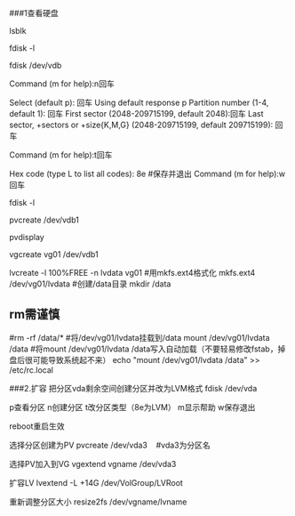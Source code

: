 ###1查看硬盘

lsblk

fdisk -l

fdisk /dev/vdb

Command (m for help):n回车

Select (default p): 回车
Using default response p
Partition number (1-4, default 1): 回车
First sector (2048-209715199, default 2048):回车
Last sector, +sectors or +size{K,M,G} (2048-209715199, default 209715199): 回车

Command (m for help):t回车

Hex code (type L to list all codes): 8e
#保存并退出
Command (m for help):w回车

fdisk -l

pvcreate /dev/vdb1 

pvdisplay

vgcreate vg01 /dev/vdb1

lvcreate -l 100%FREE -n lvdata vg01
#用mkfs.ext4格式化
mkfs.ext4 /dev/vg01/lvdata
#创建/data目录
mkdir /data
## rm需谨慎
#rm -rf /data/*
#将/dev/vg01/lvdata挂载到/data
mount /dev/vg01/lvdata /data
#将mount /dev/vg01/lvdata /data写入自动加载（不要轻易修改fstab，掉盘后很可能导致系统起不来）
echo "mount /dev/vg01/lvdata /data" >> /etc/rc.local


###2.扩容
把分区vda剩余空间创建分区并改为LVM格式
fdisk /dev/vda

p查看分区 n创建分区 t改分区类型（8e为LVM） m显示帮助 w保存退出

reboot重启生效

选择分区创建为PV
pvcreate /dev/vda3    #vda3为分区名

选择PV加入到VG
vgextend vgname /dev/vda3

扩容LV
lvextend -L +14G /dev/VolGroup/LVRoot

重新调整分区大小
resize2fs /dev/vgname/lvname
